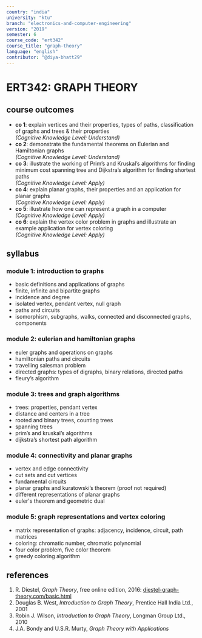 ```yaml
---
country: "india"
university: "ktu"
branch: "electronics-and-computer-engineering"
version: "2019"
semester: 6
course_code: "ert342"
course_title: "graph-theory"
language: "english"
contributor: "@diya-bhatt29"
---
```


# ERT342: GRAPH THEORY

## course outcomes

- **co 1**: explain vertices and their properties, types of paths, classification of graphs and trees & their properties  
  *(Cognitive Knowledge Level: Understand)*  
- **co 2**: demonstrate the fundamental theorems on Eulerian and Hamiltonian graphs  
  *(Cognitive Knowledge Level: Understand)*  
- **co 3**: illustrate the working of Prim’s and Kruskal’s algorithms for finding minimum cost spanning tree and Dijkstra’s algorithm for finding shortest paths  
  *(Cognitive Knowledge Level: Apply)*  
- **co 4**: explain planar graphs, their properties and an application for planar graphs  
  *(Cognitive Knowledge Level: Apply)*  
- **co 5**: illustrate how one can represent a graph in a computer  
  *(Cognitive Knowledge Level: Apply)*  
- **co 6**: explain the vertex color problem in graphs and illustrate an example application for vertex coloring  
  *(Cognitive Knowledge Level: Apply)*  

## syllabus

### module 1: introduction to graphs

- basic definitions and applications of graphs  
- finite, infinite and bipartite graphs  
- incidence and degree  
- isolated vertex, pendant vertex, null graph  
- paths and circuits  
- isomorphism, subgraphs, walks, connected and disconnected graphs, components  

### module 2: eulerian and hamiltonian graphs

- euler graphs and operations on graphs  
- hamiltonian paths and circuits  
- travelling salesman problem  
- directed graphs: types of digraphs, binary relations, directed paths  
- fleury’s algorithm  

### module 3: trees and graph algorithms

- trees: properties, pendant vertex  
- distance and centers in a tree  
- rooted and binary trees, counting trees  
- spanning trees  
- prim’s and kruskal’s algorithms  
- dijkstra’s shortest path algorithm  

### module 4: connectivity and planar graphs

- vertex and edge connectivity  
- cut sets and cut vertices  
- fundamental circuits  
- planar graphs and kuratowski’s theorem (proof not required)  
- different representations of planar graphs  
- euler's theorem and geometric dual  

### module 5: graph representations and vertex coloring

- matrix representation of graphs: adjacency, incidence, circuit, path matrices  
- coloring: chromatic number, chromatic polynomial  
- four color problem, five color theorem  
- greedy coloring algorithm  

## references

1. R. Diestel, *Graph Theory*, free online edition, 2016: [diestel-graph-theory.com/basic.html](https://diestel-graph-theory.com/basic.html)  
2. Douglas B. West, *Introduction to Graph Theory*, Prentice Hall India Ltd., 2001  
3. Robin J. Wilson, *Introduction to Graph Theory*, Longman Group Ltd., 2010  
4. J.A. Bondy and U.S.R. Murty, *Graph Theory with Applications*  
